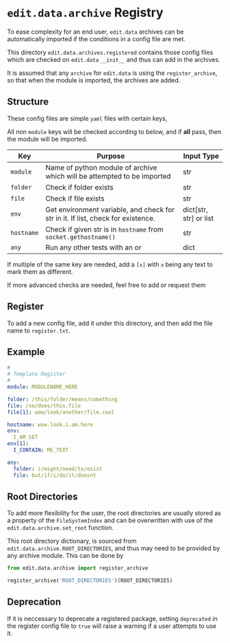 # `edit.data.archive` Registry

To ease complexity for an end user, `edit.data` archives can be automatically imported if the conditions in a config file are met.

This directory `edit.data.archives.registered` contains those config files which are checked on `edit.data` `__init__` and thus can add in the archives.

It is assumed that any `archive` for `edit.data` is using the `register_archive`, so that when the module is imported, the archives are added.

## Structure

These config files are simple `yaml` files with certain keys,

All non `module` keys will be checked according to below, and if **all** pass, then the module will be imported.

| Key | Purpose | Input Type |
| --- | ------- | ----- |
| `module` | Name of python module of archive which will be attempted to be imported | str |
| `folder` | Check if folder exists | str |
| `file`   | Check if file exists | str |
| `env`    | Get environment variable, and check for str in it. If list, check for existence. | dict[str, str] or list |
| `hostname` | Check if given str is in `hostname` from `socket.gethostname()` | str |
| `any`    | Run any other tests with an or | dict |

If multiple of the same key are needed, add a `[x]` with `x` being any text to mark them as different.

If more advanced checks are needed, feel free to add or request them

## Register

To add a new config file, add it under this directory, and then add the file name to `register.txt`.

## Example

```yaml
#
# Template Register
#
module: MODULENAME_HERE

folder: /this/folder/means/something
file: /so/does/this.file
file[1]: wow/look/another/file.cool

hostname: wow.look.i.am.here
env:
  I_AM_SET
env[1]:
  I_CONTAIN: ME_TEXT

any:
  folder: i/might/need/to/exist
  file: but/if/i/do/it/doesnt

```

## Root Directories

To add more flexibility for the user, the root directories are usually stored as a property of the `FileSystemIndex` and can be overwritten with use  of the `edit.data.archive.set_root` function.

This root directory dictionary, is sourced from `edit.data.archive.ROOT_DIRECTORIES`, and thus may need to be provided by any archive module. This can be done by

```python
from edit.data.archive import register_archive

register_archive('ROOT_DIRECTORIES')(ROOT_DIRECTORIES)

```

## Deprecation

If it is neccessary to deprecate a registered package, setting `deprecated` in the register config file to `true` will raise a warning if a user attempts to use it.
